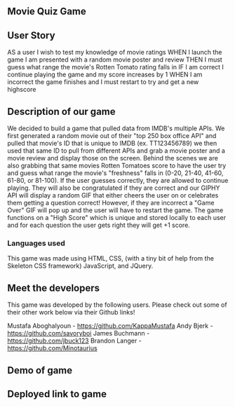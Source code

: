 ## Movie Quiz Game

## User Story
AS a user I wish to test my knowledge of movie ratings
WHEN I launch the game I am presented with a random movie poster and review
THEN I must guess what range the movie's Rotten Tomato rating falls in
IF I am correct I continue playing the game and my score increases by 1
WHEN I am incorrect the game finishes and I must restart to try and get a new highscore

## Description of our game
We decided to build a game that pulled data from IMDB's multiple APIs. We first generated a random movie out of their "top 250 box office API" and pulled that movie's ID that is unique to IMDB (ex. TT123456789) we then used that same ID to pull from different APIs and grab a movie poster and a movie review and display those on the screen. Behind the scenes we are also grabbing that same movies Rotten Tomatoes score to have the user try and guess what range the movie's "freshness" falls in (0-20, 21-40, 41-60, 61-80, or 81-100). If the user guesses correctly, they are allowed to continue playing. They will also be congratulated if they are correct and our GIPHY API will display a random GIF that either cheers the user on or celebrates them getting a question correct! However, if they are incorrect a "Game Over" GIF will pop up and the user will have to restart the game. The game functions on a "High Score" which is unique and stored locally to each user and for each question the user gets right they will get +1 score. 

### Languages used
This game was made using HTML, CSS, (with a tiny bit of help from the Skeleton CSS framework) JavaScript, and JQuery.

## Meet the developers
This game was developed by the following users. Please check out some of their other work below via their Github links!

Mustafa Aboghalyoun - https://github.com/KappaMustafa
Andy Bjerk - https://github.com/savoryboi
James Buchmann - https://github.com/jbuck123
Brandon Langer - https://github.com/Minotaurius

## Demo of game

## Deployed link to game